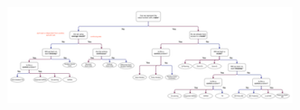 ![RL_algorithm_map](https://raw.githubusercontent.com/victorlifan/Reinforcement-Learning-Specialization/main/RL_algorithm_map.png)